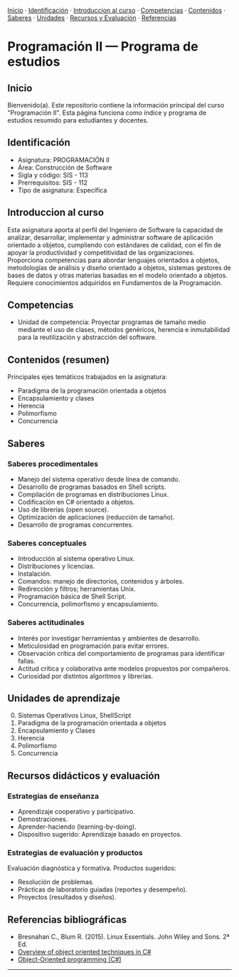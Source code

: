 [Inicio](#Inicio) · [Identificación](#Identificación) · [Introduccion al curso](#Introduccion-al-curso) · [Competencias](#Competencias) · [Contenidos](#Contenidos-(resumen)) · [Saberes](#Saberes) · [Unidades](#Unidades-de-aprendizaje) · [Recursos y Evaluación](#Recursos-didácticos-y-evaluación) · [Referencias](#referencias-bibliograficas) 

# Programación II — Programa de estudios 

## Inicio
Bienvenido(a). Este repositorio contiene la información principal del curso "Programación II". Esta página funciona como índice y programa de estudios resumido para estudiantes y docentes.

## Identificación
- Asignatura: PROGRAMACIÓN II  
- Área: Construcción de Software  
- Sigla y código: SIS - 113  
- Prerrequisitos: SIS - 112  
- Tipo de asignatura: Específica

## Introduccion al curso
Esta asignatura aporta al perfil del Ingeniero de Software la capacidad de analizar, desarrollar, implementar y administrar software de aplicación orientado a objetos, cumpliendo con estándares de calidad, con el fin de apoyar la productividad y competitividad de las organizaciones. 
Proporciona competencias para abordar lenguajes orientados a objetos, metodologías de análisis y diseño orientado a objetos, sistemas gestores de bases de datos y otras materias basadas en el modelo orientado a objetos. Requiere conocimientos adquiridos en Fundamentos de la Programación.

## Competencias
- Unidad de competencia: Proyectar programas de tamaño medio mediante el uso de clases, métodos genéricos, herencia e inmutabilidad para la reutilización y abstracción del software.

## Contenidos (resumen)
Principales ejes temáticos trabajados en la asignatura:
- Paradigma de la programación orientada a objetos
- Encapsulamiento y clases
- Herencia
- Polimorfismo
- Concurrencia

## Saberes

### Saberes procedimentales
- Manejo del sistema operativo desde línea de comando.
- Desarrollo de programas basados en Shell scripts.
- Compilación de programas en distribuciones Linux.
- Codificación en C# orientado a objetos.
- Uso de librerías (open source).
- Optimización de aplicaciones (reducción de tamaño).
- Desarrollo de programas concurrentes.

### Saberes conceptuales
- Introducción al sistema operativo Linux.
- Distribuciones y licencias.
- Instalación.
- Comandos: manejo de directorios, contenidos y árboles.
- Redirección y filtros; herramientas Unix.
- Programación básica de Shell Script.
- Concurrencia, polimorfismo y encapsulamiento.

### Saberes actitudinales
- Interés por investigar herramientas y ambientes de desarrollo.
- Meticulosidad en programación para evitar errores.
- Observación crítica del comportamiento de programas para identificar fallas.
- Actitud crítica y colaborativa ante modelos propuestos por compañeros.
- Curiosidad por distintos algoritmos y librerías.


## Unidades de aprendizaje
0. Sistemas Operativos Linux, ShellScript
1. Paradigma de la programación orientada a objetos  
2. Encapsulamiento y Clases
3. Herencia
4. Polimorfismo
5. Concurrencia

## Recursos didácticos y evaluación

### Estrategias de enseñanza
- Aprendizaje cooperativo y participativo.  
- Demostraciones.
- Aprender-haciendo (learning-by-doing).
- Dispositivo sugerido: Aprendizaje basado en proyectos.

### Estrategias de evaluación y productos
Evaluación diagnóstica y formativa. Productos sugeridos:
- Resolución de problemas.  
- Prácticas de laboratorio guiadas (reportes y desempeño).  
- Proyectos (resultados y diseños).

## Referencias bibliográficas
- Bresnahan C., Blum R. (2015). Linux Essentials. John Wiley and Sons. 2ª Ed.  
- [Overview of object oriented techniques in C#](https://learn.microsoft.com/en-us/dotnet/csharp/fundamentals/object-oriented/)
- [Object-Oriented programming (C#)](https://learn.microsoft.com/en-us/dotnet/csharp/fundamentals/tutorials/oop)

---

